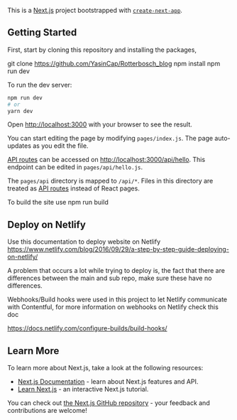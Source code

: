 This is a [Next.js](https://nextjs.org/) project bootstrapped with [`create-next-app`](https://github.com/vercel/next.js/tree/canary/packages/create-next-app).

## Getting Started

First, start by cloning this repository
and installing the packages,

git clone https://github.com/YasinCap/Rotterbosch_blog
npm install
npm run dev

To run the dev server:

```bash
npm run dev
# or
yarn dev
```

Open [http://localhost:3000](http://localhost:3000) with your browser to see the result.

You can start editing the page by modifying `pages/index.js`. The page auto-updates as you edit the file.

[API routes](https://nextjs.org/docs/api-routes/introduction) can be accessed on [http://localhost:3000/api/hello](http://localhost:3000/api/hello). This endpoint can be edited in `pages/api/hello.js`.

The `pages/api` directory is mapped to `/api/*`. Files in this directory are treated as [API routes](https://nextjs.org/docs/api-routes/introduction) instead of React pages.

To build the site use
npm run build

## Deploy on Netlify

Use this documentation to deploy website on Netlify
https://www.netlify.com/blog/2016/09/29/a-step-by-step-guide-deploying-on-netlify/

A problem that occurs a lot while trying to deploy is, the fact that there are differences between the main and sub repo, make sure these have no differences.

Webhooks/Build hooks were used in this project to let Netlify communicate with Contentful, for more information on webhooks on Netlify check this doc

https://docs.netlify.com/configure-builds/build-hooks/

## Learn More

To learn more about Next.js, take a look at the following resources:

- [Next.js Documentation](https://nextjs.org/docs) - learn about Next.js features and API.
- [Learn Next.js](https://nextjs.org/learn) - an interactive Next.js tutorial.

You can check out [the Next.js GitHub repository](https://github.com/vercel/next.js/) - your feedback and contributions are welcome!
